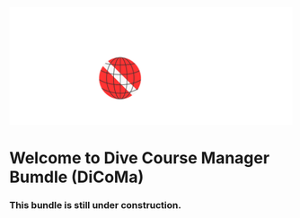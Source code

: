 
![AltText](docs/Diversworld-Logo-ws.png?raw=true "Diversworld")

# Welcome to Dive Course Manager Bumdle (DiCoMa)
### This bundle is still under construction.

